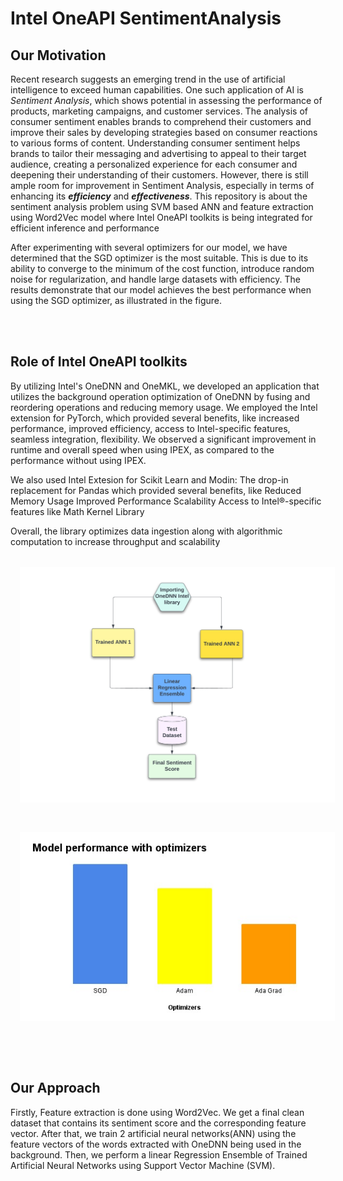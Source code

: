 # Intel OneAPI SentimentAnalysis

## Our Motivation

Recent research suggests an emerging trend in the use of artificial intelligence to exceed human capabilities. One such application of AI is *Sentiment Analysis*, which shows potential in assessing the performance of products, marketing campaigns, and customer services. The analysis of consumer sentiment enables brands to comprehend their customers and improve their sales by developing strategies based on consumer reactions to various forms of content. Understanding consumer sentiment helps brands to tailor their messaging and advertising to appeal to their target audience, creating a personalized experience for each consumer and deepening their understanding of their customers. However, there is still ample room for improvement in Sentiment Analysis, especially in terms of enhancing its ***efficiency*** and ***effectiveness***.
This repository is about the sentiment analysis problem using SVM based ANN and feature extraction using Word2Vec model where Intel OneAPI toolkits is being integrated for efficient inference and performance

After experimenting with several optimizers for our model, we have determined that the SGD optimizer is the most suitable. This is due to its ability to converge to the minimum of the cost function, introduce random noise for regularization, and handle large datasets with efficiency. The results demonstrate that our model achieves the best performance when using the SGD optimizer, as illustrated in the figure.

<br/><br/>



## Role of Intel OneAPI toolkits
By utilizing Intel's OneDNN and OneMKL, we developed an application that utilizes the background operation optimization of OneDNN by fusing and reordering operations and reducing memory usage. 
We employed the Intel extension for PyTorch, which provided several benefits, like
increased performance, 
improved efficiency, 
access to Intel-specific features, 
seamless integration,
flexibility.
We observed a significant improvement in runtime and overall speed when using IPEX, as compared to the performance without using IPEX.

We also used Intel Extesion for Scikit Learn and Modin: The drop-in replacement for Pandas which provided several benefits, like
Reduced Memory Usage
Improved Performance 
Scalability
Access to Intel®-specific features like Math Kernel Library

Overall, the library optimizes data ingestion along with algorithmic computation to increase throughput and scalability
<br/><br/>
<img src="/Final_Flow.jpeg" style="margin: 15px;">

<img src="/Optim-Sel.jpeg" style="margin: 15px;">

<br/><br/>

## Our Approach

Firstly, Feature extraction is done using Word2Vec.
We get a final clean dataset that contains its sentiment score and the corresponding feature vector.
After that, we train 2 artificial neural networks(ANN) using the feature vectors of the words extracted with OneDNN being used in the background.
Then, we perform a linear Regression Ensemble of Trained Artificial Neural Networks using Support Vector Machine (SVM).
